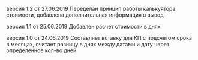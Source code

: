 версия 1.2 от 27.06.2019
Переделан принцип работы калькуятора стоимости, добавлена дополнительная информация в вывод

версия 1.1 от 25.06.2019
Добавлен расчет стоимости в днях

версия 1.0 от 24.06.2019
Составляет вставку для КП с подсчетом срока в месяцах, считает разницу в днях между датами и дату через определенное кол-во дней
